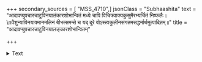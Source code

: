+++
secondary_sources = [ "MSS_4710",]
jsonClass = "Subhaashita"
text = "आदावप्युपचारचाटुविनयालंकारशोभान्वितं मध्ये चापि विचित्रवाक्यकुसुमैरभ्यर्चितं निष्फलैः।  \nपैशुन्याविनयावमानमलिनं बीभत्समन्ते च यद् दूरे वोऽस्त्वकुलीनसंगतमसद्धर्मार्थमुत्पादितम्॥"
title = "आदावप्युपचारचाटुविनयालङ्कारशोभान्वितम्"

+++

<details><summary>Text</summary>

आदावप्युपचारचाटुविनयालंकारशोभान्वितं मध्ये चापि विचित्रवाक्यकुसुमैरभ्यर्चितं निष्फलैः।  
पैशुन्याविनयावमानमलिनं बीभत्समन्ते च यद् दूरे वोऽस्त्वकुलीनसंगतमसद्धर्मार्थमुत्पादितम्॥
</details>
